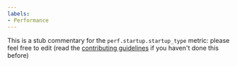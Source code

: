 ```yaml
---
labels:
- Performance
---
```

This is a stub commentary for the `perf.startup.startup_type` metric: please feel free to edit (read the
[contributing guidelines](https://github.com/mozilla/glean-annotations/blob/main/CONTRIBUTING.md)
if you haven't done this before)
